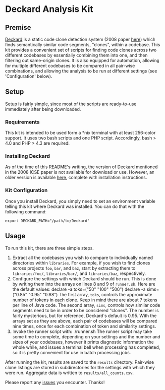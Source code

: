 # Deckard Analysis Kit

## Premise
[Deckard](https://github.com/skyhover/Deckard) is a static code clone detection
system (2008 paper [here](http://ieeexplore.ieee.org/xpls/abs_all.jsp?arnumber=4814143))
which finds semantically similar code segments, "clones",  within a codebase.
This kit provides a convenient set of scripts for finding code clones across
two different codebases by essentially combining them into one, and then
filtering out same-origin clones. It is also equipped for automation, allowing
for multiple different codebases to be compared in all pair-wise combinations,
and allowing the analysis to be run at different settings (see 'Configuration'
below).


## Setup
Setup is fairly simple, since most of the scripts are ready-to-use immediately
after being downloaded.

### Requirements
This kit is intended to be used form a \*nix terminal with at least 256-color
support. It uses two bash scripts and one PHP script. Accordingly, bash > 4.0
and PHP > 4.3 are required.

### Installing Deckard
As of the time of this README's writing, the version of Deckard mentioned in
the 2008 ICSE paper is not available for download or use. However, an older
version is available [here](https://github.com/skyhover/Deckard), complete with
installation instructions.

### Kit Configuration
Once you install Deckard, you simply need to set an environment variable
telling this kit where Deckard was installed. You can do that with the
following command:

	export DECKARD_PATH="/path/to/Deckard"


## Usage
To run this kit, there are three simple steps.

1. Extract all the codebases you wish to compare to individually named
directories within `libraries`. For example, if you wish to find clones across
projects `foo`, `bar`, and `baz`, start by extracting them to `libraries/foo/`,
`libraries/bar/`, and `libraries/baz`, respectively.
2. Configure the settings with which Deckard should be run. This is done by
writing them into the arrays on lines 8 and 9 of `runner.sh`. Here are the
default values:
	declare -a toks=("50" "100" "500")
	declare -a sims=("0.85" "0.95" "0.98")
The first array, `toks`, controls the approximate number of tokens in each
clone. Keep in mind there are about 7 tokens per line of Java code. The second
array, `sims`, controls how similar code segments need to be in order to be
considered "clones". The number is fairly mysterious, but for reference,
Deckard's default is 0.95. With the arrays set as they are above, each pair of
codebases will be compared nine times, once for each combination of token and
similarity settings.
3. Invoke the runner script with:
	./runner.sh
The runner script may take some time to complete, depending on your settings
and the number and sizes of your codebases, however it prints diagnostic
information the whole while, and issues a terminal bell when processing has
completed, so it is pretty convenient for use in batch processing jobs.

After running the kit, results are saved to the `results` directory. Pair-wise
clone listings are stored in subdirectories for the settings with which they
were run. Aggregate data is written to `results/all_counts.csv`.

Please report any [issues](https://github.com/Programming-Systems-Lab/deckard-analysis-kit/issues)
you encounter. Thanks!

